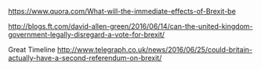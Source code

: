 https://www.quora.com/What-will-the-immediate-effects-of-Brexit-be

http://blogs.ft.com/david-allen-green/2016/06/14/can-the-united-kingdom-government-legally-disregard-a-vote-for-brexit/

Great Timeline
http://www.telegraph.co.uk/news/2016/06/25/could-britain-actually-have-a-second-referendum-on-brexit/
